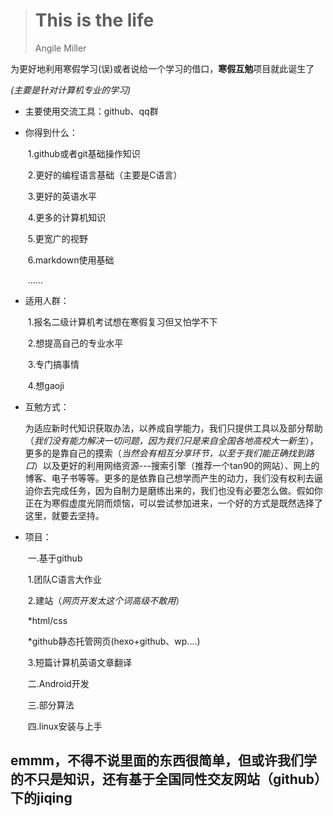 > # This is the life  
>
> Angile Miller

为更好地利用寒假学习(误)或者说给一个学习的借口，**寒假互勉**项目就此诞生了

*(主要是针对计算机专业的学习)*

- 主要使用交流工具：github、qq群

- 你得到什么：

  ​	1.github或者git基础操作知识

  ​	2.更好的编程语言基础（主要是C语言）

  ​	3.更好的英语水平

  ​	4.更多的计算机知识

  ​	5.更宽广的视野

  ​	6.markdown使用基础

  ​	......

- 适用人群：

  ​	1.报名二级计算机考试想在寒假复习但又怕学不下

  ​	2.想提高自己的专业水平

  ​	3.专门搞事情

  ​	4.想gaoji

- 互勉方式：

  ​	为适应新时代知识获取办法，以养成自学能力，我们只提供工具以及部分帮助（*我们没有能力解决一切问题，因为我们只是来自全国各地高校大一新生*），更多的是靠自己的摸索（*当然会有相互分享环节，以至于我们能正确找到路口*）以及更好的利用网络资源---搜索引擎（推荐一个tan90的网站）、网上的博客、电子书等等。更多的是依靠自己想学而产生的动力，我们没有权利去逼迫你去完成任务，因为自制力是磨练出来的，我们也没有必要怎么做。假如你正在为寒假虚度光阴而烦恼，可以尝试参加进来，一个好的方式是既然选择了这里，就要去坚持。

- 项目：

  ​	一.基于github

  ​		1.团队C语言大作业

  ​		2.建站（*网页开发太这个词高级不敢用*）

  ​			*html/css

  ​			*github静态托管网页(hexo+github、wp....)

  ​		3.短篇计算机英语文章翻译

  ​	二.Android开发

  ​	三.部分算法

  ​	四.linux安装与上手

## emmm，不得不说里面的东西很简单，但或许我们学的不只是知识，还有基于全国同性交友网站（github）下的jiqing




